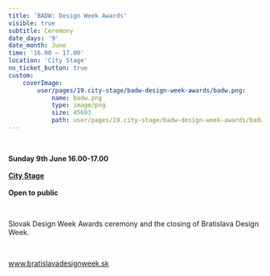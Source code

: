 ```yaml
---
title: 'BADW: Design Week Awards'
visible: true
subtitle: Ceremony
date_days: '9'
date_month: June
time: '16.00 – 17.00'
location: 'City Stage'
no_ticket_button: true
custom:
    coverImage:
        user/pages/19.city-stage/badw-design-week-awards/badw.png:
            name: badw.png
            type: image/png
            size: 45693
            path: user/pages/19.city-stage/badw-design-week-awards/badw.png
---
```


<br>

**Sunday 9th June 16.00-17.00**<br>
<br>
**[City Stage](/map)**<br>
<br>
**Open to public**

<br>

Slovak Design Week Awards ceremony and the closing of Bratislava Design Week.

<br>

www.bratislavadesignweek.sk